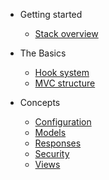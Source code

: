 - Getting started
  - [Stack overview](stack.md)

- The Basics
  - [Hook system](basics/hooks.md)
  - [MVC structure](basics/mvc.md)

- Concepts
  - [Configuration](concepts/configuration.md)
  - [Models](concepts/models.md)
  - [Responses](concepts/responses.md)
  - [Security](concepts/security.md)
  - [Views](concepts/views.md)

